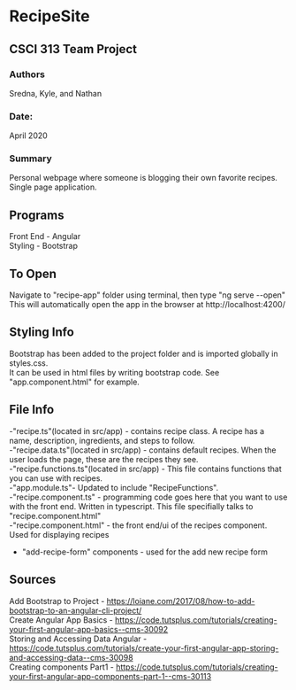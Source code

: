 # RecipeSite
## CSCI 313 Team Project

### Authors
Sredna, Kyle, and Nathan<br>
### Date: 
April 2020<br>

### Summary 
Personal webpage where someone is blogging their own favorite recipes. Single page application. 

## Programs
Front End - Angular <br>
Styling - Bootstrap <br>

## To Open
Navigate to "recipe-app" folder using terminal, then type "ng serve --open"<br>
This will automatically open the app in the browser at http://localhost:4200/<br>

## Styling Info
Bootstrap has been added to the project folder and is imported globally in styles.css. <br>
It can be used in html files by writing bootstrap code. See "app.component.html" for example.<br>

## File Info
-"recipe.ts"(located in src/app) - contains recipe class. A recipe has a name, description, ingredients, and steps to follow.<br>
-"recipe.data.ts"(located in src/app) - contains default recipes. When the user loads the page, these are the recipes they see. <br>
-"recipe.functions.ts"(located in src/app) - This file contains functions that you can use with recipes. <br>
-"app.module.ts"- Updated to include "RecipeFunctions". <br>
-"recipe.component.ts" - programming code goes here that you want to use with the front end. Written in typescript. This file specifially talks to "recipe.component.html"<br>
-"recipe.component.html" - the front end/ui of the recipes component. Used for displaying recipes<br>
- "add-recipe-form" components - used for the add new recipe form

## Sources
Add Bootstrap to Project - https://loiane.com/2017/08/how-to-add-bootstrap-to-an-angular-cli-project/<br>
Create Angular App Basics - https://code.tutsplus.com/tutorials/creating-your-first-angular-app-basics--cms-30092<br>
Storing and Accessing Data Angular - https://code.tutsplus.com/tutorials/create-your-first-angular-app-storing-and-accessing-data--cms-30098<br>
Creating components Part1 - https://code.tutsplus.com/tutorials/creating-your-first-angular-app-components-part-1--cms-30113<br>
